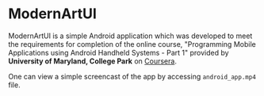 # ModernArtUI
ModernArtUI is a simple Android application which was developed to meet the requirements for completion of the online course, "Programming Mobile Applications using Android Handheld Systems - Part 1" provided by **University of Maryland, College Park** on [Coursera](https://www.coursera.org/learn/android-programming).

One can view a simple screencast of the app by accessing `android_app.mp4` file.
